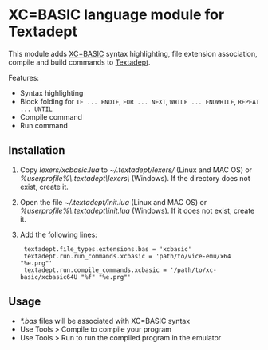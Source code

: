 # XC=BASIC language module for Textadept

This module adds [XC=BASIC](https://xc-basic.net) syntax highlighting, file extension association, compile and build commands to [Textadept](https://foicica.com/textadept/index.html).

Features:

- Syntax highlighting
- Block folding for `IF ... ENDIF`, `FOR ... NEXT`, ``WHILE ... ENDWHILE``, ``REPEAT ... UNTIL``
- Compile command
- Run command

## Installation

1. Copy _lexers/xcbasic.lua_ to _~/.textadept/lexers/_ (Linux and MAC OS) or _%userprofile%\\.textadept\\lexers\\_ (Windows). If the directory does not exist, create it.
2. Open the file _~/.textadept/init.lua_ (Linux and MAC OS) or _%userprofile%\\.textadept\\init.lua_ (Windows). If it does not exist, create it.
3. Add the following lines:

        textadept.file_types.extensions.bas = 'xcbasic'
        textadept.run.run_commands.xcbasic = 'path/to/vice-emu/x64 "%e.prg"'
        textadept.run.compile_commands.xcbasic = '/path/to/xc-basic/xcbasic64U "%f" "%e.prg"'

## Usage

- _*.bas_ files will be associated with XC=BASIC syntax
- Use Tools > Compile to compile your program
- Use Tools > Run to run the compiled program in the emulator
